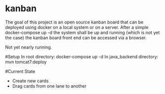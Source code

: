# kanban
The goal of this project is an open source kanban board that can be deployed using docker on a local system or on a server.
After a simple docker-compose up -d the system shall be up and running (which is not yet the case) the kanban board front end can be accessed via a browser.

Not yet nearly running.

#Setup
In root directory: docker-compose up -d
In java_backend directory: mvn tomcat7:deploy

#Current State
- Create new cards
- Drag cards from one lane to another
